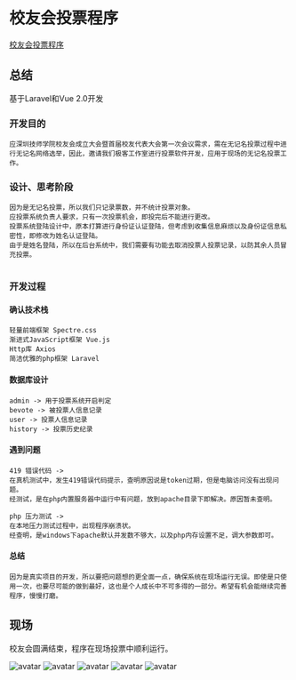 # 校友会投票程序 


[校友会投票程序](https://git.iksns.net/laiyuwei/vote)


## 总结

基于Laravel和Vue 2.0开发

### 开发目的
```
应深圳技师学院校友会成立大会暨首届校友代表大会第一次会议需求，需在无记名投票过程中进行无记名网络选举，因此，邀请我们极客工作室进行投票软件开发，应用于现场的无记名投票工作。

```

### 设计、思考阶段
```
因为是无记名投票，所以我们只记录票数，并不统计投票对象。
应投票系统负责人要求，只有一次投票机会，即投完后不能进行更改。
投票系统登陆设计中，原本打算进行身份证认证登陆，但考虑到收集信息麻烦以及身份证信息私密性，即修改为姓名认证登陆。
由于是姓名登陆，所以在后台系统中，我们需要有功能去取消投票人投票记录，以防其余人员冒充投票。


```

### 开发过程
#### 确认技术栈
```
轻量前端框架 Spectre.css
渐进式JavaScript框架 Vue.js
Http库 Axios
简洁优雅的php框架 Laravel

```
#### 数据库设计
```
admin -> 用于投票系统开启判定
bevote -> 被投票人信息记录
user -> 投票人信息记录
history -> 投票历史纪录

```

#### 遇到问题
```
419 错误代码 -> 
在真机测试中，发生419错误代码提示，查明原因说是token过期，但是电脑访问没有出现问题。
经测试，是在php内置服务器中运行中有问题，放到apache目录下即解决。原因暂未查明。

php 压力测试 -> 
在本地压力测试过程中，出现程序崩溃状。
经查明，是windows下apache默认并发数不够大，以及php内存设置不足，调大参数即可。

```

#### 总结
```
因为是真实项目的开发，所以要把问题想的更全面一点，确保系统在现场运行无误。即使是只使用一次，也要尽可能的做到最好，这也是个人成长中不可多得的一部分。希望有机会能继续完善程序，慢慢打磨。

```

## 现场

校友会圆满结束，程序在现场投票中顺利运行。

![avatar](./public/avatar/worksite1.jpg)
![avatar](./public/avatar/worksite2.jpg)
![avatar](./public/avatar/worksite3.jpg)
![avatar](./public/avatar/worksite4.jpg)
![avatar](./public/avatar/worksite5.jpg)
